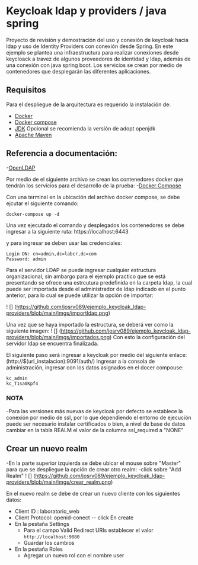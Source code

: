# Keycloak ldap y providers / java spring
Proyecto de revisión y demostración del uso y conexión de keycloak hacia ldap y uso de Identity Providers con conexión desde Spring.
En este ejemplo se plantea una infraestructura para realizar conexiones desde keycloack a travez de algunos proveedores de identidad y ldap, además de una conexión con java spring boot.
Los servicios se crean por medio de contenedores que desplegarán las diferentes aplicaciones.

## Requisitos
Para el despliegue de la arquitectura es requerido la instalación de:
- [Docker](https://www.docker.com/products/docker-desktop)
- [Docker compose](https://docs.docker.com/compose/install/)
- [JDK](https://adoptopenjdk.net/) Opcional se recomienda la versión de adopt openjdk
- [Apache Maven](https://maven.apache.org/guides/index.html)

## Referencia a documentación:
-[OpenLDAP](https://www.openldap.org/doc/)

Por medio de el siguiente archivo se crean los contenedores docker que tendrán los servicios para el desarrollo de la prueba:
-[Docker Compose](https://github.com/josrv089/ejemplo_keycloak_ldap-providers/blob/main/containers/docker-compose.yml)

Con una terminal en la ubicación del archivo docker compose, se debe ejcutar el siguiente comando:
```
docker-compose up -d
```
Una vez ejecutado el comando y desplegados los contenedores se debe ingresar a la siguiente ruta:
https://localhost:6443

y para ingresar se deben usar las credenciales:
```
Login DN: cn=admin,dc=labcr,dc=com
Password: admin
```
Para el servidor LDAP se puede ingresar cualquier estructura organizacional, sin ambargo para el ejemplo practico que se está presentando se ofrece una estrcutura predefinida en la carpeta ldap, la cual puede ser importada desde el administrador de ldap indicado en el punto anterior, para lo cual se puede utilizar la opción de importar:

! [] (https://github.com/josrv089/ejemplo_keycloak_ldap-providers/blob/main/imgs/importldap.png)

Una vez que se haya importado la estructura, se deberá ver como la siguiente imagen:
! [] (https://github.com/josrv089/ejemplo_keycloak_ldap-providers/blob/main/imgs/importados.png)
Con esto la configuración del servidor ldap se encuentra finalizada.

El siguiente paso será ingresar a keycloak por medio del siguiente enlace:
(http://$(url_instalacion):9091/auth/)
Ingresar a la consola de administración, ingresar con los datos asignados en el docer compouse:
```
kc_admin
kc_T1sa0Kpf4
```
### NOTA
-Para las versiones más nuevas de keycloak por defecto se establece la conexión por medio de ssl, por lo que dependiendo el entorno de ejecución puede ser necesario instalar certificados o bien, a nivel de base de datos cambiar en la tabla REALM el valor de la columna ssl_required a "NONE"

## Crear un nuevo realm
-En la parte superior izquierda se debe ubicar el mouse sobre "Master" para que se despliegue la opción de crear otro realm:
-click sobre "Add Realm"
! [] (https://github.com/josrv089/ejemplo_keycloak_ldap-providers/blob/main/imgs/crear_realm.png)

En el nuevo realm se debe de crear un nuevo cliente con los siguientes datos:
- Client ID : laboratorio_web
- Client Protocol: openid-conect
-- click En create
- En la pestaña Settings
  - Para el campo Valid Redirect URIs establecer el valor ```http://localhost:9080```
  - Guardar los cambios
- En la pestaña Roles
  - Agregar un nuevo rol con el nombre user

##
